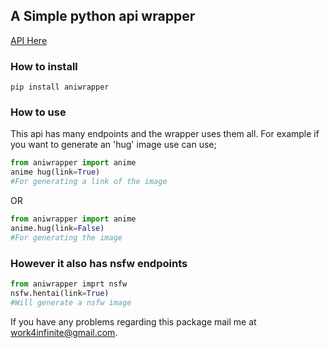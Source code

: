 ## A Simple python api wrapper

[API Here](https://anime-api.hisoka17.repl.co/)

### How to install
```
pip install aniwrapper
```

### How to use

This api has many endpoints and the wrapper uses them all.
For example if you want to generate an 'hug' image use can use;

```py
from aniwrapper import anime
anime hug(link=True)
#For generating a link of the image
```

OR

```py
from aniwrapper import anime
anime.hug(link=False)
#For generating the image
```

### However it also has nsfw endpoints

```py
from aniwrapper imprt nsfw
nsfw.hentai(link=True)
#Will generate a nsfw image
```


If you have any problems regarding this package mail me at work4infinite@gmail.com.
